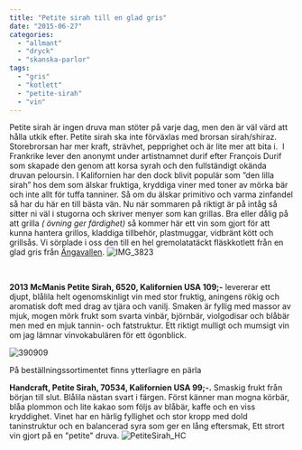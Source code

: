 ```yaml
---
title: "Petite sirah till en glad gris"
date: "2015-06-27"
categories: 
  - "allmant"
  - "dryck"
  - "skanska-parlor"
tags: 
  - "gris"
  - "kotlett"
  - "petite-sirah"
  - "vin"
---
```


Petite sirah är ingen druva man stöter på varje dag, men den är väl värd att hålla utkik efter. Petite sirah ska inte förväxlas med brorsan sirah/shiraz. Storebrorsan har mer kraft, strävhet, pepprighet och är lite mer att bita i.  I Frankrike lever den anonymt under artistnamnet durif efter François Durif som skapade den genom att korsa syrah och den fullständigt okända druvan peloursin. I Kalifornien har den dock blivit populär som ”den lilla sirah” hos dem som älskar fruktiga, kryddiga viner med toner av mörka bär och inte allt för tuffa tanniner. Så om du älskar primitivo och varma zinfandel så har du här en till bästa vän. Nu när sommaren på riktigt är på intåg så sitter ni väl i stugorna och skriver menyer som kan grillas. Bra eller dålig på att grilla _( övning ger färdighet)_ så kommer här ett vin som gjort för att kunna hantera grillos, kladdiga tillbehör, plastmuggar, vidbränt kött och grillsås. Vi sörplade i oss den till en hel gremolatatäckt fläskkotlett från en glad gris från [Ängavallen](http://angavallen.se/).
![IMG_3823](/static/img/IMG_3823-1020x1360.jpg)

 

**2013 McManis Petite Sirah, 6520, Kalifornien USA 109;-** levererar ett djupt, blålila helt ogenomskinligt vin med stor fruktig, aningens rökig och aromatisk doft med drag av tjära och vanilj. Smaken är fyllig med massor av mjuk, mogen mörk frukt som svarta vinbär, björnbär, violgodisar och blåbär men med en mjuk tannin- och fatstruktur. Ett riktigt mulligt och mumsigt vin om jag lämnar vinvokabulären för ett ögonblick.

![390909](/static/img/390909.jpg)

På beställningssortimentet finns ytterliagre en pärla

**Handcraft, Petite Sirah, 70534, Kalifornien USA 99;-.** Smaskig frukt från början till slut. Blålila nästan svart i färgen. Först känner man mogna körbär,  blåa plommon och lite kakao som följs av blåbär, kaffe och en viss kryddighet. Vinet har en härlig fyllighet och stor kropp med dold taninstruktur och en balancerad syra som ger en lång eftersmak, Ett strort vin gjort på en "petite" druva.
![PetiteSirah_HC](/static/img/1433810568418.png "PetiteSirah_HC")
